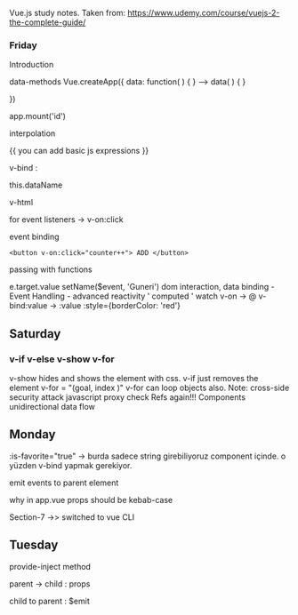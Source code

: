 Vue.js study notes. Taken from: https://www.udemy.com/course/vuejs-2-the-complete-guide/

### Friday

Introduction

data-methods
Vue.createApp({
data: function( ) { } ——> data( ) { }

})

app.mount('id')

interpolation

{{ you can add basic js expressions }}

v-bind :   

this.dataName

v-html

for event listeners → v-on:click

event binding

`<button v-on:click="counter++"> ADD </button>` 

passing with functions

e.target.value
setName($event, 'Guneri')
dom interaction, data binding - Event Handling - advanced reactivity
' computed '
watch
v-on  → @
v-bind:value →  :value
:style={borderColor: 'red'}
## Saturday
### v-if  v-else v-show v-for
v-show hides and shows the element with css. v-if just removes the element
v-for = "(goal, index )"
v-for can loop objects also.
Note: cross-side security attack
javascript proxy
check Refs again!!! 
Components
unidirectional data flow

## Monday

:is-favorite="true"  → burda sadece string girebiliyoruz component içinde. o yüzden v-bind yapmak gerekiyor.

emit events to parent element

why in app.vue props should be kebab-case

Section-7 ->> switched to vue CLI

## Tuesday

provide-inject method

parent → child : props 

child to parent : $emit
